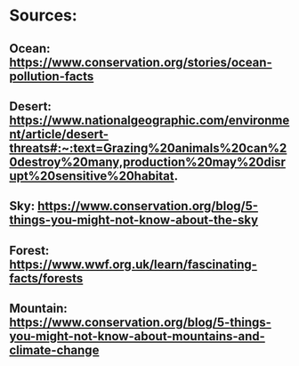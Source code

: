 # Sources: 

## Ocean: https://www.conservation.org/stories/ocean-pollution-facts

## Desert: https://www.nationalgeographic.com/environment/article/desert-threats#:~:text=Grazing%20animals%20can%20destroy%20many,production%20may%20disrupt%20sensitive%20habitat. 

## Sky: https://www.conservation.org/blog/5-things-you-might-not-know-about-the-sky

## Forest: https://www.wwf.org.uk/learn/fascinating-facts/forests

## Mountain: https://www.conservation.org/blog/5-things-you-might-not-know-about-mountains-and-climate-change